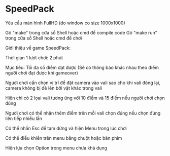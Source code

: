 # SpeedPack
Yêu cầu màn hình FullHD (do window co size 1000x1000)

Gõ "make" trong cửa sổ Shell hoặc cmd để compile code
Gõ "make run" trong cửa sổ Shell hoặc cmd để chơi

Giới thiệu về game SpeedPack:

Thời gian 1 lượt chơi: 2 phút

Mục tiêu: Tối đa số điểm đạt được (Sẽ có thông báo khác nhau theo điểm người chơi đạt được khi gameover)
					
Người chơi cần chọn vị trí để đặt camera vào vali sao cho khi vali đóng lại, camera không bị đè lên bởi vật khác trong vali

Hiện chỉ có 2 lọai vali tương ứng với 10 điểm và 15 điểm nếu người chơi chọn đúng

Người chơi có thể nhận thêm điểm trên mỗi vali chọn đúng nếu chọn đúng liên tiếp nhiều lần

Có thể nhấn Esc để tạm dừng và hiện Menu trong lúc chơi

Có thể điều khiển trên menu bằng chuột hoặc bàn phím

Hiện lựa chọn Option trong menu chưa khả dụng 

